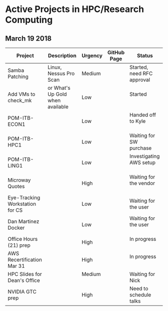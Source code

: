  # Active Projects in HPC/Research Computing
 
 ## March 19 2018
 
| Project               | Description                       | Urgency  | GitHub Page       | Status                         |
| --------------------  | ------------------                | -------- | ----------------  | -----------                    |
| Samba Patching        | Linux, Nessus Pro Scan            | Medium   |                   | Started, need RFC approval     | 
| Add VMs to check_mk   | or What's Up Gold when available  | Low      |                   | Started                        | | DNS for POM-ITB-BIOL1 |                                   | Low      |                   | Assigned to Chims              | 
| POM-ITB-ECON1         |                                   | Low      |                   | Handed off to Kyle             |
| POM-ITB-HPC1          |                                   | Low      |                   | Waiting for SW purchase        |
| POM-ITB-LING1         |                                   | Low      |                   | Investigating AWS setup        |
| Microway Quotes       |                                   | High     |                   | Waiting for the vendor         |
| Eye-Tracking Workstation for CS |                         | Low      |                   | Waiting for the user           |
| Dan Martinez Docker   |                                   | Low      |                   | Waiting for the user           |
| Office Hours (21) prep |                                  | High     |                   | In progress                    |
| AWS Recertification Mar 31 |                              | High     |                   | In progress                    |
| HPC Slides for Dean's Office |                            | Medium   |                   | Waiting for Nick               |
| NVIDIA GTC prep       |                                   | High     |                   | Need to schedule talks         |
